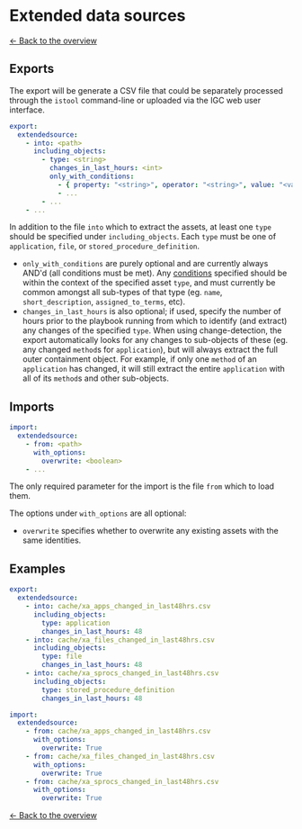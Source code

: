 # Extended data sources

[<- Back to the overview](../README.md)

## Exports

The export will be generate a CSV file that could be separately processed through the `istool` command-line or uploaded via the IGC web user interface.

```yml
export:
  extendedsource:
    - into: <path>
      including_objects:
        - type: <string>
          changes_in_last_hours: <int>
          only_with_conditions:
            - { property: "<string>", operator: "<string>", value: "<value>" }
            - ...
        - ...
    - ...
```

In addition to the file `into` which to extract the assets, at least one `type` should be specified under `including_objects`. Each `type` must be one of `application`, `file`, or `stored_procedure_definition`.

- `only_with_conditions` are purely optional and are currently always AND'd (all conditions must be met). Any [conditions](conditions.md) specified should be within the context of the specified asset `type`, and must currently be common amongst all sub-types of that type (eg. `name`, `short_description`, `assigned_to_terms`, etc).
- `changes_in_last_hours` is also optional; if used, specify the number of hours prior to the playbook running from which to identify (and extract) any changes of the specified `type`. When using change-detection, the export automatically looks for any changes to sub-objects of these (eg. any changed `method`s for `application`), but will always extract the full outer containment object. For example, if only one `method` of an `application` has changed, it will still extract the entire `application` with all of its `method`s and other sub-objects.

## Imports

```yml
import:
  extendedsource:
    - from: <path>
      with_options:
        overwrite: <boolean>
    - ...
```

The only required parameter for the import is the file `from` which to load them.

The options under `with_options` are all optional:

- `overwrite` specifies whether to overwrite any existing assets with the same identities.

## Examples

```yml
export:
  extendedsource:
    - into: cache/xa_apps_changed_in_last48hrs.csv
      including_objects:
        type: application
        changes_in_last_hours: 48
    - into: cache/xa_files_changed_in_last48hrs.csv
      including_objects:
        type: file
        changes_in_last_hours: 48
    - into: cache/xa_sprocs_changed_in_last48hrs.csv
      including_objects:
        type: stored_procedure_definition
        changes_in_last_hours: 48

import:
  extendedsource:
    - from: cache/xa_apps_changed_in_last48hrs.csv
      with_options:
        overwrite: True
    - from: cache/xa_files_changed_in_last48hrs.csv
      with_options:
        overwrite: True
    - from: cache/xa_sprocs_changed_in_last48hrs.csv
      with_options:
        overwrite: True
```

[<- Back to the overview](../README.md)
